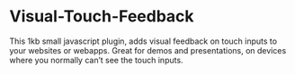 Visual-Touch-Feedback
=====================

This 1kb small javascript plugin, adds visual feedback on touch inputs to your websites or webapps. Great for demos and presentations, on devices where you normally can’t see the touch inputs.
